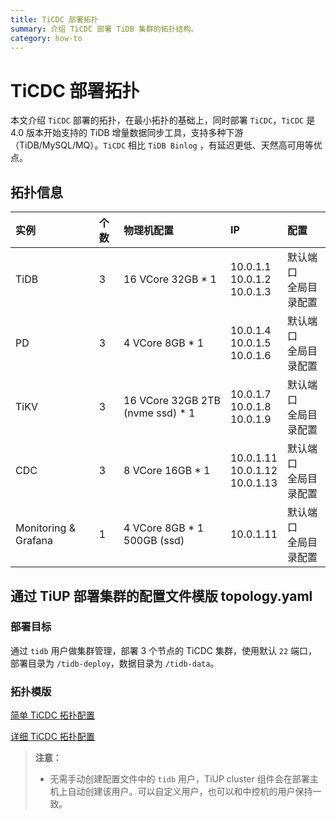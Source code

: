 ```yaml
---
title: TiCDC 部署拓扑
summary: 介绍 TiCDC 部署 TiDB 集群的拓扑结构。
category: how-to
---
```


# TiCDC 部署拓扑

本文介绍 `TiCDC` 部署的拓扑，在最小拓扑的基础上，同时部署 `TiCDC`，`TiCDC` 是 4.0 版本开始支持的 TiDB 增量数据同步工具，支持多种下游（TiDB/MySQL/MQ）。`TiCDC` 相比 `TiDB Binlog` ，有延迟更低、天然高可用等优点。

## 拓扑信息

|实例 | 个数 | 物理机配置 | IP |配置 |
| :-- | :-- | :-- | :-- | :-- |
| TiDB |3 | 16 VCore 32GB * 1 | 10.0.1.1 <br> 10.0.1.2 <br> 10.0.1.3 | 默认端口 <br>  全局目录配置 |
| PD | 3 | 4 VCore 8GB * 1 |10.0.1.4 <br> 10.0.1.5 <br> 10.0.1.6 | 默认端口 <br> 全局目录配置 |
| TiKV | 3 | 16 VCore 32GB 2TB (nvme ssd) * 1 | 10.0.1.7 <br> 10.0.1.8 <br> 10.0.1.9 | 默认端口 <br> 全局目录配置 |
| CDC | 3 | 8 VCore 16GB * 1 | 10.0.1.11 <br> 10.0.1.12 <br> 10.0.1.13 | 默认端口 <br> 全局目录配置 |
| Monitoring & Grafana | 1 | 4 VCore 8GB * 1 500GB (ssd) | 10.0.1.11 | 默认端口 <br> 全局目录配置 |

## 通过 TiUP 部署集群的配置文件模版 topology.yaml

### 部署目标

通过 `tidb` 用户做集群管理，部署 3 个节点的 TiCDC 集群，使用默认 `22` 端口，部署目录为 `/tidb-deploy`，数据目录为 `/tidb-data`。

### 拓扑模版

[简单 TiCDC 拓扑配置](/simple-cdc.yaml)

[详细 TiCDC 拓扑配置](/complex-cdc.yaml)

> **注意：**
>
> - 无需手动创建配置文件中的 `tidb` 用户，TiUP cluster 组件会在部署主机上自动创建该用户。可以自定义用户，也可以和中控机的用户保持一致。
